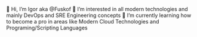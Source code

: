 👋 Hi, I’m Igor aka @Fuskof
👀 I’m interested in all modern technologies and mainly DevOps and SRE Engineering concepts
🌱 I’m currently learning how to become a pro in areas like Modern Cloud Technologies and Programing/Scripting Languages
